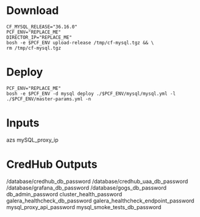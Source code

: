 # Download

```
CF_MYSQL_RELEASE="36.16.0"
PCF_ENV="REPLACE_ME"
DIRECTOR_IP="REPLACE_ME"
bosh -e $PCF_ENV upload-release /tmp/cf-mysql.tgz && \
rm /tmp/cf-mysql.tgz
```

# Deploy

```
PCF_ENV="REPLACE_ME"
bosh -e $PCF_ENV -d mysql deploy ./$PCF_ENV/mysql/mysql.yml -l ./$PCF_ENV/master-params.yml -n
```

# Inputs
azs
mySQL_proxy_ip

# CredHub Outputs
/database/credhub_db_password
/database/credhub_uaa_db_password
/database/grafana_db_password
/database/gogs_db_password
db_admin_password
cluster_health_password
galera_healthcheck_db_password
galera_healthcheck_endpoint_password
mysql_proxy_api_password
mysql_smoke_tests_db_password

